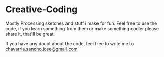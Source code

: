 # Creative-Coding

Mostly Processing sketches and stuff i make for fun.
Feel free to use the code, if you learn something from them or make something cooler please share it, that'll be great.

If you have any doubt about the code, feel free to write me to chavarria.sancho.jose@gmail.com

